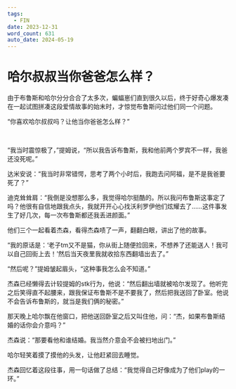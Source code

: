 ```yaml
---
tags:
  - FIN
date: 2023-12-31
word_count: 631
auto_date: 2024-05-19
---
```


# 哈尔叔叔当你爸爸怎么样？

由于布鲁斯和哈尔分分合合了太多次，蝙蝠崽们直到很久以后，终于好奇心爆发凑在一起试图拼凑这段爱情故事的始末时，才惊觉布鲁斯问过他们同一个问题。

“你喜欢哈尔叔叔吗？让他当你爸爸怎么样？”

<br>

“我当时震惊极了，”提姆说，“所以我告诉布鲁斯，我和他前两个罗宾不一样，我爸还没死呢。”

达米安说：“我当时非常错愕，思考了两个小时后，我跑去问阿福，是不是我爸要死了？”

迪克耸耸肩：“我倒是没想那么多，我觉得哈尔挺酷的。所以我问布鲁斯这事定了吗？他很有自信地跟我点头，我就开开心心找沃利罗伊他们炫耀去了……这件事发生了好几次，每一次布鲁斯都还我丢进颜面。”

他们三个一起看着杰森，看得杰森啧了一声，翻翻白眼，讲出了他的故事。

“我的原话是：‘老子tm又不是猫，你从街上随便捡回来，不想养了还能送人！我可以自己回街上去！’然后当天夜里我就收拾东西翻墙出去了。”

“然后呢？”提姆皱起眉头，“这种事我怎么会不知道。”

杰森已经懒得去计较提姆的stk行为，他说：“然后翻出墙就被哈尔发现了。他听完之后笑得直不起腰来，跟我保证布鲁斯不是不要我了，然后把我送回了卧室。他说不会告诉布鲁斯的，就当是我们俩的秘密。”

那天晚上哈尔飘在他窗口，把他送回卧室之后又叫住他，问：“杰，如果布鲁斯结婚的话你会介意吗？”

杰森说：“那要看他和谁结婚。我当然介意会不会被扫地出门。”

哈尔轻笑着摸了摸他的头发，让他赶紧回去睡觉。

杰森回忆着这段往事，用一句话做了总结：“我觉得自己好像成为了他们play的一环。”
